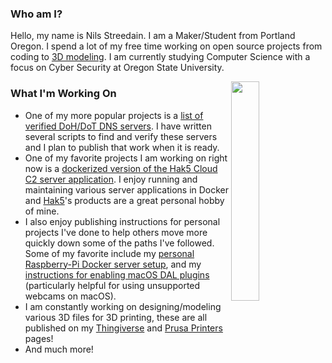 <!--
# Hi there. I am Kritika 👋 . Welcome to my Profile!!!

**nilsstreedain/nilsstreedain** is a ✨ _special_ ✨ repository because its `README.md` (this file) appears on your GitHub profile.

Here are some ideas to get you started:

- 🔭 I’m currently working on ...
- 🌱 I’m currently learning ...
- 👯 I’m looking to collaborate on ...
- 🤔 I’m looking for help with ...
- 💬 Ask me about ...
- 📫 How to reach me: ...
- 😄 Pronouns: ...
- ⚡ Fun fact: ...
-->


### Who am I?
Hello, my name is Nils Streedain. I am a Maker/Student from Portland Oregon. I spend a lot of my free time working on open source projects from coding to [3D modeling](https://www.thingiverse.com/nilsstreedain). I am currently studying Computer Science with a focus on Cyber Security at Oregon State University.

<img src="https://github-readme-stats.vercel.app/api/top-langs/?username=nilsstreedain&langs_count=10" width="30%" align="right"/>

### What I'm Working On
- One of my more popular projects is a [list of verified DoH/DoT DNS servers](https://github.com/nilsstreedain/Long-List-of-DNS-Servers). I have written several scripts to find and verify these servers and I plan to publish that work when it is ready.
- One of my favorite projects I am working on right now is a [dockerized version of the Hak5 Cloud C2 server application](https://github.com/nilsstreedain/Cloud-C2-Docker). I enjoy running and maintaining various server applications in Docker and [Hak5](https://hak5.org)'s products are a great personal hobby of mine.
- I also enjoy publishing instructions for personal projects I've done to help others move more quickly down some of the paths I've followed. Some of my favorite include my [personal Raspberry-Pi Docker server setup](https://github.com/nilsstreedain/RPi-Docker-Server-Setup), and my [instructions for enabling macOS DAL plugins](https://github.com/nilsstreedain/macOS-DAL-Webcam-Workaround) (particularly helpful for using unsupported webcams on macOS).
- I am constantly working on designing/modeling various 3D files for 3D printing, these are all published on my [Thingiverse](https://www.thingiverse.com/nilsstreedain) and [Prusa Printers](https://www.prusaprinters.org/social/1142-nilsstreedain/about) pages!
- And much more!
